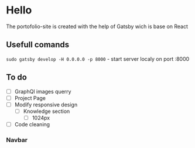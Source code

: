 # Hello

The portofolio-site is created with the help of Gatsby wich is base on React


## Usefull comands

```sudo gatsby develop -H 0.0.0.0 -p 8000``` - start server localy on port :8000

## To do 

- [ ] GraphQl images querry 
- [ ] Project Page
- [ ] Modify responsive design
  - [ ] Knowledge section 
    - [ ] 1024px 
- [ ] Code cleaning
### Navbar


